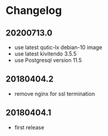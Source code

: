 # Changelog

## 20200713.0

* use latest qutic-lx debian-10 image
* use latest kivitendo 3.5.5
* use Postgresql version 11.5

## 20180404.2

* remove nginx for ssl termination

## 20180404.1

* first release
